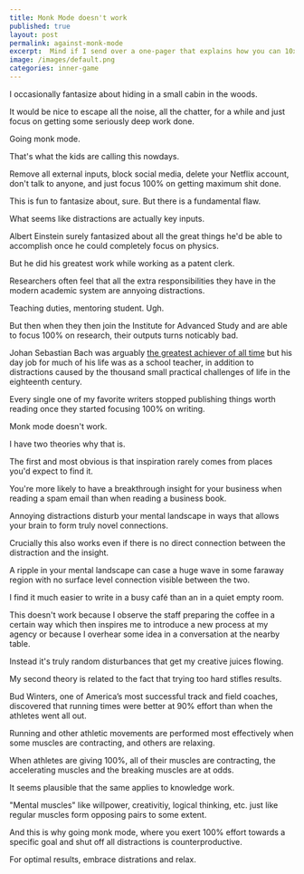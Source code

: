 ```yaml
---
title: Monk Mode doesn't work
published: true
layout: post
permalink: against-monk-mode
excerpt:  Mind if I send over a one-pager that explains how you can 10x you reply rates? No strings attached.
image: /images/default.png
categories: inner-game
---
```


I occasionally fantasize about hiding in a small cabin in the woods.

It would be nice to escape all the noise, all the chatter, for a while and just focus on getting some seriously deep work done.

Going monk mode. 

That's what the kids are calling this nowdays.

Remove all external inputs, block social media, delete your Netflix account, don't talk to anyone, and just focus 100% on getting maximum shit done.

This is fun to fantasize about, sure. But there is a fundamental flaw.

What seems like distractions are actually key inputs.

Albert Einstein surely fantasized about all the great things he'd be able to accomplish once he could completely focus on physics. 

But he did his greatest work while working as a patent clerk.

Researchers often feel that all the extra responsibilities they have in the modern academic system are annyoing distractions. 

Teaching duties, mentoring student. Ugh.

But then when they then join the Institute for Advanced Study and are able to focus 100% on research, their outputs turns noticably bad.

Johan Sebastian Bach was arguably [the greatest achiever of all time](https://marginalrevolution.com/marginalrevolution/2023/09/is-bach-the-greatest-achiever-of-all-time.html) but his day job for much of his life was as a school teacher, in addition to distractions caused by the thousand small practical challenges of life in the eighteenth century.

Every single one of my favorite writers stopped publishing things worth reading once they started focusing 100% on writing. 

Monk mode doesn't work.

I have two theories why that is.

The first and most obvious is that inspiration rarely comes from places you'd expect to find it.

You're more likely to have a breakthrough insight for your business when reading a spam email than when reading a business book.

Annoying distractions disturb your mental landscape in ways that allows your brain to form truly novel connections.

Crucially this also works even if there is no direct connection between the distraction and the insight.

A ripple in your mental landscape can case a huge wave in some faraway region with no surface level connection visible between the two.

I find it much easier to write in a busy café than an in a quiet empty room.

This doesn't work because I observe the staff preparing the coffee in a certain way which then inspires me to introduce a new process at my agency or because I overhear some idea in a conversation at the nearby table.

Instead it's truly random disturbances that get my creative juices flowing.

My second theory is related to the fact that trying too hard stifles results.

Bud Winters, one of America’s most successful track and field coaches, discovered that running times were better at 90% effort than when the athletes went all out.

Running and other athletic movements are performed most effectively when some muscles are contracting, and others are relaxing.

When athletes are giving 100%, all of their muscles are contracting, the accelerating muscles and the breaking muscles are at odds.

It seems plausible that the same applies to knowledge work.

"Mental muscles" like willpower, creativitiy, logical thinking, etc. just like regular muscles form opposing pairs to some extent. 

And this is why going monk mode, where you exert 100% effort towards a specific goal and shut off all distractions is counterproductive.

For optimal results, embrace distrations and relax.